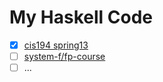 # My Haskell Code

- [x] [cis194 spring13](https://www.seas.upenn.edu/~cis194/spring13/lectures.html)
- [ ] [system-f/fp-course](https://github.com/system-f/fp-course)
- [ ]  ...
